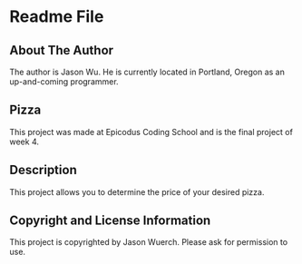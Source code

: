 # Readme File

## About The Author

The author is Jason Wu. He is currently located in Portland, Oregon as an up-and-coming programmer.

## Pizza

This project was made at Epicodus Coding School and is the final project of week 4.

## Description

This project allows you to determine the price of your desired pizza.

## Copyright and License Information

This project is copyrighted by Jason Wuerch. Please ask for permission to use.
